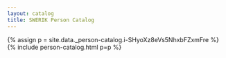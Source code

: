 ```yaml
---
layout: catalog
title: SWERIK Person Catalog
---
```

{% assign p = site.data._person-catalog.i-SHyoXz8eVs5NhxbFZxmFre %}
{% include person-catalog.html p=p %}

